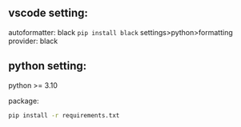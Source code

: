 ## vscode setting:

autoformatter: black
```pip install black```
settings>python>formatting provider: black

## python setting:
python >= 3.10

package: 
```bash
pip install -r requirements.txt
```

